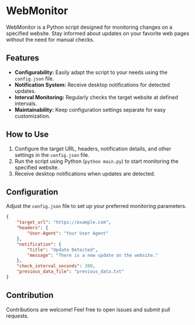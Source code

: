 # WebMonitor

WebMonitor is a Python script designed for monitoring changes on a specified website. Stay informed about updates on your favorite web pages without the need for manual checks.

## Features

- **Configurability:** Easily adapt the script to your needs using the `config.json` file.
- **Notification System:** Receive desktop notifications for detected updates.
- **Interval Monitoring:** Regularly checks the target website at defined intervals.
- **Maintainability:** Keep configuration settings separate for easy customization.

## How to Use

1. Configure the target URL, headers, notification details, and other settings in the `config.json` file.
2. Run the script using Python (`python main.py`) to start monitoring the specified website.
3. Receive desktop notifications when updates are detected.

## Configuration

Adjust the `config.json` file to set up your preferred monitoring parameters.

```json
{
    "target_url": "https://example.com",
    "headers": {
        "User-Agent": "Your User Agent"
    },
    "notification": {
        "title": "Update Detected",
        "message": "There is a new update on the website."
    },
    "check_interval_seconds": 300,
    "previous_data_file": "previous_data.txt"
}
```

## Contribution

Contributions are welcome! Feel free to open issues and submit pull requests.
